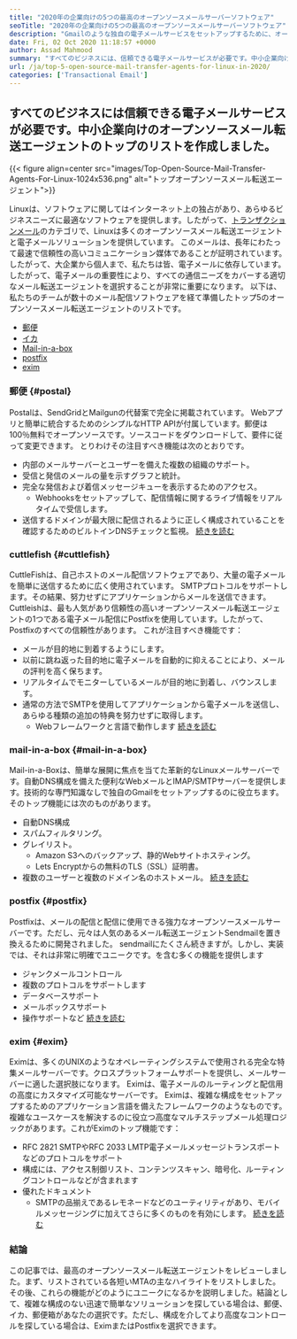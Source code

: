 ```yaml
---
title: "2020年の企業向けの5つの最高のオープンソースメールサーバーソフトウェア" 
seoTitle: "2020年の企業向けの5つの最高のオープンソースメールサーバーソフトウェア" 
description: "Gmailのような独自の電子メールサービスをセットアップするために、オープンソースの世界には多くの人気のあるメール転送エージェントがいます。上位5つのメールサーバーを最終選考に入れました。" 
date: Fri, 02 Oct 2020 11:18:57 +0000
author: Assad Mahmood
summary: "すべてのビジネスには、信頼できる電子メールサービスが必要です。中小企業向けのオープンソースメール転送エージェントのトップのリストを作成しました。" 
url: /ja/top-5-open-source-mail-transfer-agents-for-linux-in-2020/
categories: ['Transactional Email']
---
```


## すべてのビジネスには信頼できる電子メールサービスが必要です。中小企業向けのオープンソースメール転送エージェントのトップのリストを作成しました。

{{< figure align=center src="images/Top-Open-Source-Mail-Transfer-Agents-For-Linux-1024x536.png" alt="トップオープンソースメール転送エージェント">}}

Linuxは、ソフトウェアに関してはインターネット上の独占があり、あらゆるビジネスニーズに最適なソフトウェアを提供します。したがって、[トランザクションメール][1]のカテゴリで、Linuxは多くのオープンソースメール転送エージェントと電子メールソリューションを提供しています。
このメールは、長年にわたって最速で信頼性の高いコミュニケーション媒体であることが証明されています。したがって、大企業から個人まで、私たちは皆、電子メールに依存しています。したがって、電子メールの重要性により、すべての通信ニーズをカバーする適切なメール転送エージェントを選択することが非常に重要になります。
以下は、私たちのチームが数十のメール配信ソフトウェアを経て準備したトップ5のオープンソースメール転送エージェントのリストです。
  * [郵便][2]
  * [イカ][3]
  * [Mail-in-a-box][4]
  * [postfix][5]
  * [exim][6]


### **郵便** {#postal}

Postalは、SendGridとMailgunの代替案で完全に掲載されています。 Webアプリと簡単に統合するためのシンプルなHTTP APIが付属しています。郵便は100％無料でオープンソースです。ソースコードをダウンロードして、要件に従って変更できます。
とりわけその注目すべき機能は次のとおりです。
* 内部のメールサーバーとユーザーを備えた複数の組織のサポート。
* 受信と発信のメールの量を示すグラフと統計。
* 完全な発信および着信メッセージキューを表示するためのアクセス。
  * Webhooksをセットアップして、配信情報に関するライブ情報をリアルタイムで受信します。
* 送信するドメインが最大限に配信されるように正しく構成されていることを確認するためのビルトインDNSチェックと監視。
    [続きを読む][7]


### **cuttlefish** {#cuttlefish}

CuttleFishは、自己ホストのメール配信ソフトウェアであり、大量の電子メールを簡単に送信するために広く使用されています。 SMTPプロトコルをサポートします。その結果、努力せずにアプリケーションからメールを送信できます。 Cuttleishは、最も人気があり信頼性の高いオープンソースメール転送エージェントの1つである電子メール配信にPostfixを使用しています。したがって、Postfixのすべての信頼性があります。
これが注目すべき機能です：
* メールが目的地に到着するようにします。
* 以前に跳ね返った目的地に電子メールを自動的に抑えることにより、メールの評判を高く保ちます。
* リアルタイムでモニターしているメールが目的地に到着し、バウンスします。
* 通常の方法でSMTPを使用してアプリケーションから電子メールを送信し、あらゆる種類の追加の特典を努力せずに取得します。
  * Webフレームワークと言語で動作します
    [続きを読む][8]


### **mail-in-a-box** {#mail-in-a-box}

Mail-in-a-Boxは、簡単な展開に焦点を当てた革新的なLinuxメールサーバーです。自動DNS構成を備えた便利なWebメールとIMAP/SMTPサーバーを提供します。技術的な専門知識なしで独自のGmailをセットアップするのに役立ちます。そのトップ機能には次のものがあります。
* 自動DNS構成
* スパムフィルタリング。
* グレイリスト。
  * Amazon S3へのバックアップ、静的Webサイトホスティング。
  * Lets Encryptからの無料のTLS（SSL）証明書。
* 複数のユーザーと複数のドメイン名のホストメール。
    [続きを読む][9]


### **postfix** {#postfix}

Postfixは、メールの配信と配信に使用できる強力なオープンソースメールサーバーです。ただし、元々は人気のあるメール転送エージェントSendmailを置き換えるために開発されました。 sendmailにたくさん続きますが。しかし、実装では、それは非常に明確でユニークです。を含む多くの機能を提供します
* ジャンクメールコントロール
* 複数のプロトコルをサポートします
* データベースサポート
* メールボックスサポート
* 操作サポートなど
    [続きを読む][10]


### **exim** {#exim}

Eximは、多くのUNIXのようなオペレーティングシステムで使用される完全な特集メールサーバーです。クロスプラットフォームサポートを提供し、メールサーバーに適した選択肢になります。 Eximは、電子メールのルーティングと配信用の高度にカスタマイズ可能なサーバーです。 Eximは、複雑な構成をセットアップするためのアプリケーション言語を備えたフレームワークのようなものです。複雑なユースケースを解決するのに役立つ高度なマルチステップメール処理ロジックがあります。これがEximのトップ機能です：
  * RFC 2821 SMTPやRFC 2033 LMTP電子メールメッセージトランスポートなどのプロトコルをサポート
* 構成には、アクセス制御リスト、コンテンツスキャン、暗号化、ルーティングコントロールなどが含まれます
* 優れたドキュメント
  * SMTPの品揃えであるレモネードなどのユーティリティがあり、モバイルメッセージングに加えてさらに多くのものを有効にします。
    [続きを読む][11]

### 結論
この記事では、最高のオープンソースメール転送エージェントをレビューしました。まず、リストされている各短いMTAの主なハイライトをリストしました。その後、これらの機能がどのようにユニークになるかを説明しました。結論として、複雑な構成のない迅速で簡単なソリューションを探している場合は、郵便、イカ、郵便箱があなたの選択です。ただし、構成を介してより高度なコントロールを探している場合は、EximまたはPostfixを選択できます。



[1]: https://products.containerize.com/transactional-email
[2]: #postal
[3]: #cuttlefish
[4]: #mail-in-a-box
[5]: #postfix
[6]: #exim
[7]: https://products.containerize.com/transactional-email/postal
[8]: https://products.containerize.com/transactional-email/cuttlefish
[9]: https://products.containerize.com/transactional-email/mail-in-a-box
[10]: https://products.containerize.com/transactional-email/postfix
[11]: https://products.containerize.com/transactional-email/exim
